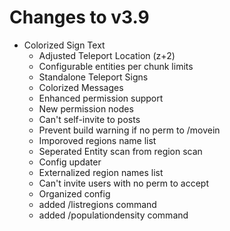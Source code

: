 Changes to v3.9
=============== 
  * Colorized Sign Text
	* Adjusted Teleport Location (z+2)
	* Configurable entities per chunk limits
	* Standalone Teleport Signs
	* Colorized Messages
	* Enhanced permission support
	* New permission nodes
	* Can't self-invite to posts
	* Prevent build warning if no perm to /movein
	* Imporoved regions name list
	* Seperated Entity scan from region scan
	* Config updater
	* Externalized region names list
	* Can't invite users with no perm to accept
	* Organized config
	* added /listregions command
	* added /populationdensity command

